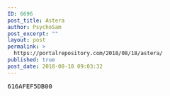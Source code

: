 ```yaml
---
ID: 6696
post_title: Astera
author: PsychoSam
post_excerpt: ""
layout: post
permalink: >
  https://portalrepository.com/2018/08/18/astera/
published: true
post_date: 2018-08-18 09:03:32
---
```

<pre>616AFEF5DB00</pre>